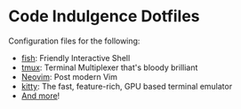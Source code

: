 Code Indulgence Dotfiles
========================

Configuration files for the following:

- [fish][1]: Friendly Interactive Shell
- [tmux][2]: Terminal Multiplexer that's bloody brilliant
- [Neovim][3]: Post modern Vim
- [kitty][4]: The fast, feature-rich, GPU based terminal emulator
- [And more][5]!

[1]: https://fishshell.com
[2]: https://github.com/tmux/tmux
[3]: https://neovim.io/
[4]: https://sw.kovidgoyal.net/kitty/
[5]: ./config

